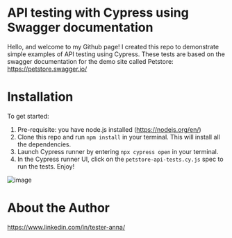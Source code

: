 # API testing with Cypress using Swagger documentation

Hello, and welcome to my Github page! I created this repo to demonstrate simple examples of API testing using Cypress. These tests are based on the swagger documentation for the demo site called Petstore: https://petstore.swagger.io/

# Installation 
To get started:

1. Pre-requisite: you have node.js installed (https://nodejs.org/en/)
2. Clone this repo and run ```npm install``` in your terminal. This will install all the dependencies. 
3. Launch Cypress runner by entering ```npx cypress open``` in your terminal.
4. In the Cypress runner UI, click on the ```petstore-api-tests.cy.js``` spec to run the tests. Enjoy!

![image](https://github.com/apatte/cypress-api-testing/assets/64214550/f3ea8c45-46c9-46e2-905d-7b95a5c07b5f)




# About the Author

https://www.linkedin.com/in/tester-anna/





